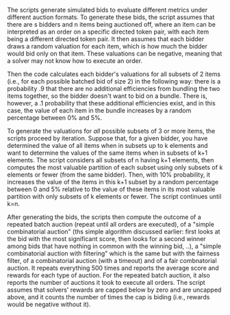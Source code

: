 The scripts generate simulated bids to evaluate different metrics under different auction formats. To generate these bids, the script assumes that there are s bidders and n items being auctioned off, where an item can be interpreted as an order on a specific directed token pair, with each item being a different directed token pair.  It then assumes that each bidder draws a random valuation for each item, which is how much the bidder would bid only on that item. These valuations can be negative, meaning that a solver may not know how to execute an order.

Then the code calculates each bidder's valuations for all subsets of 2 items (i.e., for each possible batched bid of size 2) in the following way: there is a probability .9 that there are no additional efficiencies from bundling the two items together, so the bidder doesn't want to bid on a bundle. There is, however, a .1 probability that these additional efficiencies exist, and in this case, the value of each item in the bundle increases by a random percentage between 0% and 5%.

To generate the valuations for *all* possible subsets of 3 or more items, the scripts proceed by iteration. Suppose that, for a given bidder, you have determined the value of all items when in subsets up to k elements and want to determine the values of the same items when in subsets of k+1 elements. The script considers all subsets of n having k+1 elements, then computes the most valuable partition of each subset using only subsets of k elements or fewer (from the same bidder). Then, with 10% probability, it increases the value of the items in this k+1 subset by a random percentage between 0 and 5% relative to the value of these items in its most valuable partition with only subsets of k elements or fewer. The script continues until k=n.

After generating the bids, the scripts then compute the outcome of a repeated batch auction (repeat until all orders are executed), of a "simple combinatorial auction" (ths simple algorithm discussed earlier: first looks at the bid with the most significant score, then looks for a second winner among bids that have nothing in common with the winning bid, ..), a "simple combinatorial auction with filtering" which is the same but with the fairness filter, of a combinatorial auction (with a timeout) and of a fair combnatorial auction. It repeats everything 500 times and reports the average score and rewards for each type of auction. For the repeated batch auction, it also reports the number of auctions it took to execute all orders. The script assumes that solvers' rewards are capped below by zero and are uncapped above, and it counts the number of times the cap is biding (i.e., rewards would be negative without it). 

